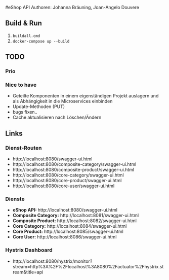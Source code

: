 #eShop API
Authoren: Johanna Bräuning, Joan-Angelo Douvere

## Build & Run
1. `buildall.cmd`
2. `docker-compose up --build`

## TODO
### Prio

### Nice to have
- Geteilte Komponenten in einem eigenständigen Projekt auslagern und als Abhängigkeit in die Microservices einbinden
- Update-Methoden (PUT)
- bugs fixen..
- Cache aktualisieren nach Löschen/Ändern


## Links

### Dienst-Routen
- http://localhost:8080/swagger-ui.html
- http://localhost:8080/composite-category/swagger-ui.html 
- http://localhost:8080/composite-product/swagger-ui.html
- http://localhost:8080/core-category/swagger-ui.html
- http://localhost:8080/core-product/swagger-ui.html
- http://localhost:8080/core-user/swagger-ui.html

### Dienste
- **eShop API:**            http://localhost:8080/swagger-ui.html
- **Composite Category:**   http://localhost:8081/swagger-ui.html
- **Composite Product:**    http://localhost:8082/swagger-ui.html
- **Core Category:**        http://localhost:8084/swagger-ui.html
- **Core Product:**         http://localhost:8085/swagger-ui.html
- **Core User:**            http://localhost:8086/swagger-ui.html

### Hystrix Dashboard
- http://localhost:8080/hystrix/monitor?stream=http%3A%2F%2Flocalhost%3A8080%2Factuator%2Fhystrix.stream&title=api
